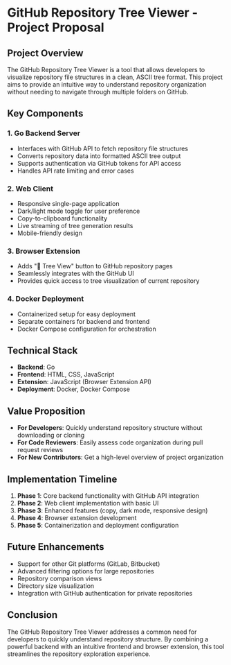 # GitHub Repository Tree Viewer - Project Proposal

## Project Overview
The GitHub Repository Tree Viewer is a tool that allows developers to visualize repository file structures in a clean, ASCII tree format. This project aims to provide an intuitive way to understand repository organization without needing to navigate through multiple folders on GitHub.

## Key Components

### 1. Go Backend Server
- Interfaces with GitHub API to fetch repository file structures
- Converts repository data into formatted ASCII tree output
- Supports authentication via GitHub tokens for API access
- Handles API rate limiting and error cases

### 2. Web Client
- Responsive single-page application
- Dark/light mode toggle for user preference
- Copy-to-clipboard functionality
- Live streaming of tree generation results
- Mobile-friendly design

### 3. Browser Extension
- Adds "🌲 Tree View" button to GitHub repository pages
- Seamlessly integrates with the GitHub UI
- Provides quick access to tree visualization of current repository

### 4. Docker Deployment
- Containerized setup for easy deployment
- Separate containers for backend and frontend
- Docker Compose configuration for orchestration

## Technical Stack
- **Backend**: Go
- **Frontend**: HTML, CSS, JavaScript
- **Extension**: JavaScript (Browser Extension API)
- **Deployment**: Docker, Docker Compose

## Value Proposition
- **For Developers**: Quickly understand repository structure without downloading or cloning
- **For Code Reviewers**: Easily assess code organization during pull request reviews
- **For New Contributors**: Get a high-level overview of project organization

## Implementation Timeline
1. **Phase 1**: Core backend functionality with GitHub API integration
2. **Phase 2**: Web client implementation with basic UI
3. **Phase 3**: Enhanced features (copy, dark mode, responsive design)
4. **Phase 4**: Browser extension development
5. **Phase 5**: Containerization and deployment configuration

## Future Enhancements
- Support for other Git platforms (GitLab, Bitbucket)
- Advanced filtering options for large repositories
- Repository comparison views
- Directory size visualization
- Integration with GitHub authentication for private repositories

## Conclusion
The GitHub Repository Tree Viewer addresses a common need for developers to quickly understand repository structure. By combining a powerful backend with an intuitive frontend and browser extension, this tool streamlines the repository exploration experience.